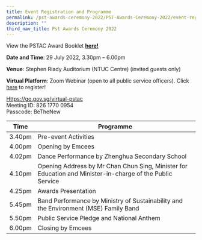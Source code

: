 ```yaml
---
title: Event Registration and Programme
permalink: /pst-awards-ceremony-2022/PST-Awards-Ceremony-2022/event-registration-and-programme/
description: ""
third_nav_title: Pst Awards Ceremony 2022
---
```



View the PSTAC Award Booklet
[**here!**](/files/2022%20PSTAC_Award%20Booklet.pdf)

**Date and Time**:  29 July 2022, 3.30pm – 6.00pm

**Venue**: Stephen Riady Auditorium (NTUC Centre) (invited guests only)

**Virtual Platform**: Zoom Webinar  (open to all public service officers). Click [here](https://form.gov.sg/629430d37dc739001279a35c) to register!
 
[Https://go.gov.sg/virtual-pstac](https://go.gov.sg/virtual-pstac)  
Meeting ID: 826 1770 0954  
Passcode: BeTheNew




| Time | Programme | 
| -------- | -------- | 
| 3.40pm | Pre-event Activities | 
| 4.00pm | Opening by Emcees | 
| 4.02pm | Dance Performance by Zhenghua Secondary School | 
| 4.10pm | Opening Address by Mr Chan Chun Sing, Minister for Education and Minister-in-charge of the Public Service  | 
| 4.25pm | Awards Presentation | 
| 5.45pm | Band Performance by Ministry of Sustainability and the Environment (MSE) Family Band | 
| 5.50pm | Public Service Pledge and National Anthem | 
| 6.00pm | Closing by Emcees |